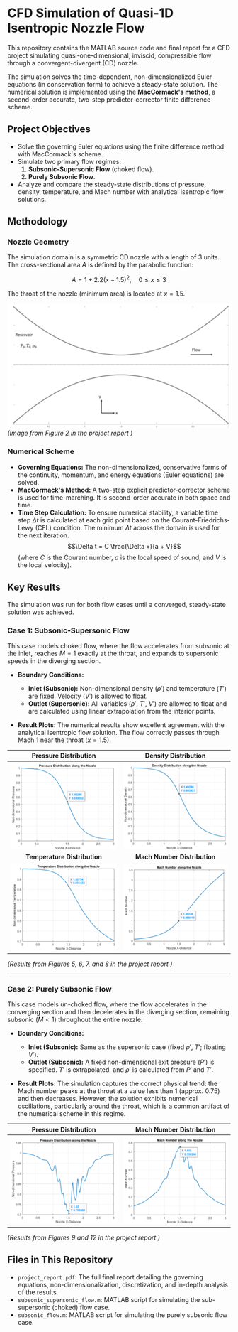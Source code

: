 # CFD Simulation of Quasi-1D Isentropic Nozzle Flow

This repository contains the MATLAB source code and final report for a CFD project simulating quasi-one-dimensional, inviscid, compressible flow through a convergent-divergent (CD) nozzle.

The simulation solves the time-dependent, non-dimensionalized Euler equations (in conservation form) to achieve a steady-state solution. The numerical solution is implemented using the **MacCormack's method**, a second-order accurate, two-step predictor-corrector finite difference scheme.

## Project Objectives

* Solve the governing Euler equations using the finite difference method with MacCormack's scheme.
* Simulate two primary flow regimes:
    1.  **Subsonic-Supersonic Flow** (choked flow).
    2.  **Purely Subsonic Flow**.
* Analyze and compare the steady-state distributions of pressure, density, temperature, and Mach number with analytical isentropic flow solutions.

## Methodology

### Nozzle Geometry

The simulation domain is a symmetric CD nozzle with a length of 3 units. The cross-sectional area $A$ is defined by the parabolic function:

$$A = 1 + 2.2(x - 1.5)^2, \quad 0 \le x \le 3$$ 

The throat of the nozzle (minimum area) is located at $x = 1.5$.

![Schematic of the Nozzle Geometry](readme_images/nozzle_geometry.png)
*(Image from Figure 2 in the project report )*

### Numerical Scheme

* **Governing Equations:** The non-dimensionalized, conservative forms of the continuity, momentum, and energy equations (Euler equations) are solved.
* **MacCormack's Method:** A two-step explicit predictor-corrector scheme is used for time-marching. It is second-order accurate in both space and time.
* **Time Step Calculation:** To ensure numerical stability, a variable time step $\Delta t$ is calculated at each grid point based on the Courant-Friedrichs-Lewy (CFL) condition. The minimum $\Delta t$ across the domain is used for the next iteration.
    $$\Delta t = C \frac{\Delta x}{a + V}$$ 
    (where $C$ is the Courant number, $a$ is the local speed of sound, and $V$ is the local velocity).

## Key Results

The simulation was run for both flow cases until a converged, steady-state solution was achieved.

### Case 1: Subsonic-Supersonic Flow

This case models choked flow, where the flow accelerates from subsonic at the inlet, reaches $M=1$ exactly at the throat, and expands to supersonic speeds in the diverging section.

* **Boundary Conditions:**
    * **Inlet (Subsonic):** Non-dimensional density ($\rho'$) and temperature ($T'$) are fixed. Velocity ($V'$) is allowed to float.
    * **Outlet (Supersonic):** All variables ($\rho'$, $T'$, $V'$) are allowed to float and are calculated using linear extrapolation from the interior points.

* **Result Plots:** The numerical results show excellent agreement with the analytical isentropic flow solution. The flow correctly passes through Mach 1 near the throat ($x=1.5$).

| Pressure Distribution | Density Distribution |
| :---: | :---: |
| ![Sub-Super Pressure Plot](readme_images/sub-super_pressure.png) | ![Sub-Super Density Plot](readme_images/sub-super_density.png) |
| **Temperature Distribution** | **Mach Number Distribution** |
| ![Sub-Super Temperature Plot](readme_images/sub-super_temperature.png) | ![Sub-Super Mach Plot](readme_images/sub-super_mach.png) |
*(Results from Figures 5, 6, 7, and 8 in the project report )*

---

### Case 2: Purely Subsonic Flow

This case models un-choked flow, where the flow accelerates in the converging section and then decelerates in the diverging section, remaining subsonic ($M < 1$) throughout the entire nozzle.

* **Boundary Conditions:**
    * **Inlet (Subsonic):** Same as the supersonic case (fixed $\rho'$, $T'$; floating $V'$).
    * **Outlet (Subsonic):** A fixed non-dimensional exit pressure ($P'$) is specified. $T'$ is extrapolated, and $\rho'$ is calculated from $P'$ and $T'$.

* **Result Plots:** The simulation captures the correct physical trend: the Mach number peaks at the throat at a value less than 1 (approx. 0.75) and then decreases. However, the solution exhibits numerical oscillations, particularly around the throat, which is a common artifact of the numerical scheme in this regime.

| Pressure Distribution | Mach Number Distribution |
| :---: | :---: |
| ![Sub-Sub Pressure Plot](readme_images/sub-sub_pressure.png) | ![Sub-Sub Mach Plot](readme_images/sub-sub_mach.png) |
*(Results from Figures 9 and 12 in the project report )*

## Files in This Repository

* `project_report.pdf`: The full final report detailing the governing equations, non-dimensionalization, discretization, and in-depth analysis of the results.
* `subsonic_supersonic_flow.m`: MATLAB script for simulating the sub-supersonic (choked) flow case.
* `subsonic_flow.m`: MATLAB script for simulating the purely subsonic flow case.
